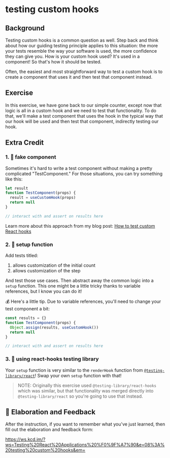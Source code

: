# testing custom hooks

## Background

Testing custom hooks is a common question as well. Step back and think about how our guiding testing principle applies to this situation: the more your tests
resemble the way your software is used, the more confidence they can give you.
How is your custom hook used? It's used in a component! So that's how it should be tested.

Often, the easiest and most straightforward way to test a custom hook is to create a component that uses it and then test that component instead.

## Exercise

In this exercise, we have gone back to our simple counter, except now that logic is all in a custom hook and we need to test that functionality. To do that,
we'll make a test component that uses the hook in the typical way that our hook will be used and then test that component, indirectly testing our hook.

## Extra Credit

### 1. 💯 fake component

Sometimes it's hard to write a test component without making a pretty complicated "TestComponent." For those situations, you can try something like this:

```javascript
let result
function TestComponent(props) {
  result = useCustomHook(props)
  return null
}

// interact with and assert on results here
```

Learn more about this approach from my blog post:
[How to test custom React hooks](https://kentcdodds.com/blog/how-to-test-custom-react-hooks)

### 2. 💯 setup function

Add tests titled:

1. allows customization of the initial count
2. allows customization of the step

And test those use cases. Then abstract away the common logic into a `setup` function. This one might be a little tricky thanks to variable references, but I know you can do it!

💰 Here's a little tip. Due to variable references, you'll need to change your test component a bit:

```javascript
const results = {}
function TestComponent(props) {
  Object.assign(results, useCustomHook())
  return null
}

// interact with and assert on results here
```

### 3. 💯 using react-hooks testing library

Your `setup` function is very similar to the `renderHook` function from
[`@testing-library/react`](https://github.com/testing-library/react-testing-library)!
Swap your own `setup` function with that!

> NOTE: Originally this exercise used `@testing-library/react-hooks` which was
> similar, but that functionality was merged directly into
> `@testing-library/react` so you're going to use that instead.

## 🦉 Elaboration and Feedback

After the instruction, if you want to remember what you've just learned, then
fill out the elaboration and feedback form:

https://ws.kcd.im/?ws=Testing%20React%20Applications%20%F0%9F%A7%90&e=08%3A%20testing%20custom%20hooks&em=
